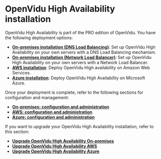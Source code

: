 # OpenVidu High Availability installation

OpenVidu High Availability is part of the PRO edition of OpenVidu. You have the following deployment options:

- [**On-premises installation (DNS Load Balancing)**](on-premises/install-dlb/): Set up OpenVidu High Availability on your own servers with a DNS Load Balancing mechanism.
- [**On-premises installation (Network Load Balancer)**](on-premises/install-nlb/): Set up OpenVidu High Availability on your own servers with a Network Load Balancer.
- [**AWS installation**](aws/install/): Deploy OpenVidu High availability on Amazon Web Services.
- [**Azure installation**](azure/install/): Deploy OpenVidu High Availability on Microsoft Azure.

Once your deployment is complete, refer to the following sections for configuration and management:

- [**On-premises: configuration and administration**](on-premises/admin/)
- [**AWS: configuration and administration**](aws/admin/)
- [**Azure: configuration and administration**](azure/admin/)

If you want to upgrade your OpenVidu High Availability installation, refer to this section:

- [**Upgrade OpenVidu High Availability On-premises**](on-premises/upgrade/)
- [**Upgrade OpenVidu High Availability AWS**](aws/upgrade/)
- [**Upgrade OpenVidu High Availability Azure**](azure/upgrade/)

